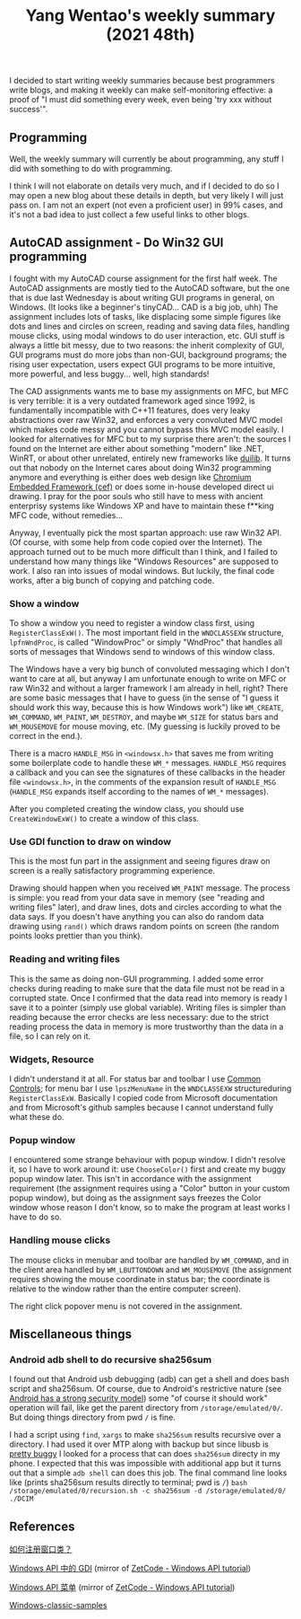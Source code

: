 ﻿---
layout: post
title: "Yang Wentao's weekly summary (2021 48th)"
categories: weekly-summary
---
<!-- This Source Code Form is subject to the terms of the Mozilla Public
   - License, v. 2.0. If a copy of the MPL was not distributed with this
   - file, You can obtain one at https://mozilla.org/MPL/2.0/. -->
I decided to start writing weekly summaries because best programmers write blogs, and making it weekly can make self-monitoring effective: a proof of "I must did something every week, even being 'try xxx without success'".

## Programming
Well, the weekly summary will currently be about programming, any stuff I did with something to do with programming.

I think I will not elaborate on details very much, and if I decided to do so I may open a new blog about these details in depth, but very likely I will just pass on. I am not an expert (not even a proficient user) in 99% cases, and it's not a bad idea to just collect a few useful links to other blogs.

## AutoCAD assignment - Do Win32 GUI programming
I fought with my AutoCAD course assignment for the first half week. The AutoCAD assignments are mostly tied to the AutoCAD software, but the one that is due last Wednesday is about writing GUI programs in general, on Windows. (It looks like a beginner's tinyCAD... CAD is a big job, uhh) The assignment includes lots of tasks, like displacing some simple figures like dots and lines and circles on screen, reading and saving data files, handling mouse clicks, using modal windows to do user interaction, etc. GUI stuff is always a little bit messy, due to two reasons: the inherit complexity of GUI, GUI programs must do more jobs than non-GUI, background programs; the rising user expectation, users expect GUI programs to be more intuitive, more powerful, and less buggy... well, high standards!

The CAD assignments wants me to base my assignments on MFC, but MFC is very terrible: it is a very outdated framework aged since 1992, is fundamentally incompatible with C++11 features, does very leaky abstractions over raw Win32, and enforces a very convoluted MVC model which makes code messy and you cannot bypass this MVC model easily. I looked for alternatives for MFC but to my surprise there aren't: the sources I found on the Internet are either about something "modern" like .NET, WinRT, or about other unrelated, entirely new frameworks like [duilib](https://github.com/duilib/duilib). It turns out that nobody on the Internet cares about doing Win32 programming anymore and everything is either does web design like [Chromium Embedded Framework (cef)](https://bitbucket.org/chromiumembedded/cef/src/master/) or does some in-house developed direct ui drawing. I pray for the poor souls who still have to mess with ancient enterprisy systems like Windows XP and have to maintain these f**king MFC code, without remedies...

Anyway, I eventually pick the most spartan approach: use raw Win32 API. (Of course, with some help from code copied over the Internet). The approach turned out to be much more difficult than I think, and I failed to understand how many things like "Windows Resources" are supposed to work. I also ran into issues of modal windows. But luckily, the final code works, after a big bunch of copying and patching code.

### Show a window
To show a window you need to register a window class first, using `RegisterClassExW()`. The most important field in the `WNDCLASSEXW` structure, `lpfnWndProc`, is called "WindowProc" or simply "WndProc" that handles all sorts of messages that Windows send to windows of this window class. 

The Windows have a very big bunch of convoluted messaging which I don't want to care at all, but anyway I am unfortunate enough to write on MFC or raw Win32 and without a larger framework I am already in hell, right? There are some basic messages that I have to guess (in the sense of "I guess it should work this way, because this is how Windows work") like `WM_CREATE`, `WM_COMMAND`, `WM_PAINT`, `WM_DESTROY`,  and maybe `WM_SIZE` for status bars and `WM_MOUSEMOVE` for mouse moving, etc. (My guessing is luckily proved to be correct in the end.).

There is a macro `HANDLE_MSG` in `<windowsx.h>` that saves me from writing some boilerplate code to handle these `WM_*` messages. `HANDLE_MSG` requires a callback and you can see the signatures of these callbacks in the header file `<windowsx.h>`, in the comments of the expansion result of `HANDLE_MSG` (`HANDLE_MSG` expands itself according to the names of `WM_*` messages).

After you completed creating the window class, you should use `CreateWindowExW()` to create a window of this class.

### Use GDI function to draw on window
This is the most fun part in the assignment and seeing figures draw on screen is a really satisfactory programming experience.

Drawing should happen when you received `WM_PAINT` message. The process is simple: you read from your data save in memory (see "reading and writing files" later), and draw lines, dots and circles according to what the data says. If you doesn't have anything you can also do random data drawing using `rand()` which draws random points on screen (the random points looks prettier than you think).

### Reading and writing files
This is the same as doing non-GUI programming. I added some error checks during reading to make sure that the data file must not be read in a corrupted state. Once I confirmed that the data read into memory is ready I save it to a pointer (simply use global variable). Writing files is simpler than reading because the error checks are less necessary: due to the strict reading process the data in memory is more trustworthy than the data in a file, so I can rely on it.

### Widgets, Resource
I didn't understand it at all. For status bar and toolbar I use [Common Controls](https://docs.microsoft.com/en-us/windows/win32/controls/creating-common-controls); for menu bar I use `lpszMenuName`  in the `WNDCLASSEXW` structureduring `RegisterClassExW`. Basically I copied code from Microsoft documentation and from Microsoft's github samples because I cannot understand fully what these do.

### Popup window
I encountered some strange behaviour with popup window. I didn't resolve it, so I have to work around it: use `ChooseColor()` first and create my buggy popup window later. This isn't in accordance with the assignment requirement (the assignment requires using a "Color" button in your custom popup window), but doing as the assignment says freezes the Color window whose reason I don't know, so to make the program at least works I have to do so.

### Handling mouse clicks
The mouse clicks in menubar and toolbar are handled by `WM_COMMAND`, and in the client area handled by `WM_LBUTTONDOWN` and `WM_MOUSEMOVE` (the assignment requires showing the mouse coordinate in status bar; the coordinate is relative to the window rather than the entire computer screen).

The right click popover menu is not covered in the assignment.

## Miscellaneous things
### Android adb shell to do recursive sha256sum
I found out that Android usb debugging (adb) can get a shell and does bash script and sha256sum. Of course, due to Android's restrictive nature (see [Android has a strong security model](https://madaidans-insecurities.github.io/android.html)) some "of course it should work" operation will fail, like get the parent directory from `/storage/emulated/0/`. But doing things directory from pwd `/` is fine.

I had a script using `find`, `xargs` to make `sha256sum` results recursive over a directory. I had used it over MTP along with backup but since libusb is [pretty buggy](https://github.com/whoozle/android-file-transfer-linux) I looked for a process that can does `sha256sum` directy in my phone. I expected that this was impossible with additional app but it turns out that a simple `adb shell` can does this job. The final command line looks like (prints sha256sum results directly to terminal; pwd is `/`)
`bash /storage/emulated/0/recursion.sh -c sha256sum -d /storage/emulated/0/ ./DCIM`

## References
[如何注册窗口类？](https://meishizaolunzi.com/ru-he-zhu-ce-chuang-kou-lei/)

[Windows API 中的 GDI](https://www.kancloud.cn/apachecn/zetcode-zh/1950120) (mirror of [ZetCode - Windows API tutorial](https://zetcode.com/gui/winapi/gdi/))

[Windows API 菜单](https://www.kancloud.cn/apachecn/zetcode-zh/1950113) (mirror of [ZetCode - Windows API tutorial](http://zetcode.com/gui/winapi/menus/))

[Windows-classic-samples](https://github.com/microsoft/Windows-classic-samples)
